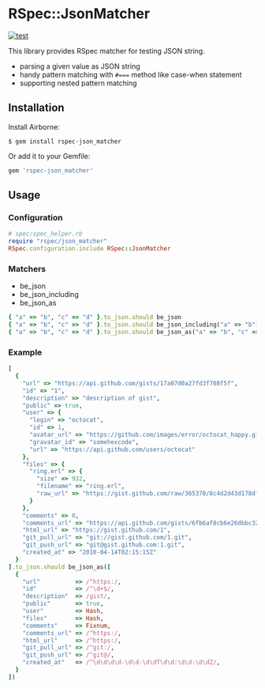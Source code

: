 # RSpec::JsonMatcher

[![test](https://github.com/r7kamura/rspec-json_matcher/actions/workflows/test.yml/badge.svg)](https://github.com/r7kamura/rspec-json_matcher/actions/workflows/test.yml)

This library provides RSpec matcher for testing JSON string.

* parsing a given value as JSON string
* handy pattern matching with `#===` method like case-when statement
* supporting nested pattern matching

## Installation

Install Airborne:
```shell
$ gem install rspec-json_matcher
```
Or add it to your Gemfile:
```ruby
gem 'rspec-json_matcher'
```

## Usage
### Configuration
```ruby
# spec/spec_helper.rb
require "rspec/json_matcher"
RSpec.configuration.include RSpec::JsonMatcher
```

### Matchers
* be_json
* be_json_including
* be_json_as

```ruby
{ "a" => "b", "c" => "d" }.to_json.should be_json
{ "a" => "b", "c" => "d" }.to_json.should be_json_including("a" => "b")
{ "a" => "b", "c" => "d" }.to_json.should be_json_as("a" => "b", "c" => "d")
```

### Example
```ruby
[
  {
    "url" => "https://api.github.com/gists/17a07d0a27fd3f708f5f",
    "id" => "1",
    "description" => "description of gist",
    "public" => true,
    "user" => {
      "login" => "octocat",
      "id" => 1,
      "avatar_url" => "https://github.com/images/error/octocat_happy.gif",
      "gravatar_id" => "somehexcode",
      "url" => "https://api.github.com/users/octocat"
    },
    "files" => {
      "ring.erl" => {
        "size" => 932,
        "filename" => "ring.erl",
        "raw_url" => "https://gist.github.com/raw/365370/8c4d2d43d178df44f4c03a7f2ac0ff512853564e/ring.erl"
      }
    },
    "comments" => 0,
    "comments_url" => "https://api.github.com/gists/6fb6af8cb6e26dbbc327/comments/",
    "html_url" => "https://gist.github.com/1",
    "git_pull_url" => "git://gist.github.com/1.git",
    "git_push_url" => "git@gist.github.com:1.git",
    "created_at" => "2010-04-14T02:15:15Z"
  }
].to_json.should be_json_as([
  {
    "url"          => /^https:/,
    "id"           => /^\d+$/,
    "description"  => /gist/,
    "public"       => true,
    "user"         => Hash,
    "files"        => Hash,
    "comments"     => Fixnum,
    "comments_url" => /^https:/,
    "html_url"     => /^https:/,
    "git_pull_url" => /^git:/,
    "git_push_url" => /^git@/,
    "created_at"   => /^\d\d\d\d-\d\d-\d\dT\d\d:\d\d:\d\dZ/,
  }
])
```
